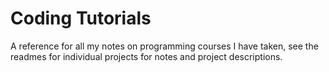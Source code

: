 # Coding Tutorials

A reference for all my notes on programming courses I have taken, see the readmes for individual projects for notes and project descriptions.

